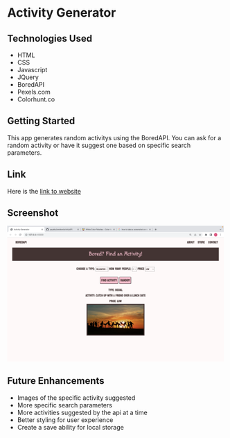 # Activity Generator

## Technologies Used
- HTML
- CSS
- Javascript
- JQuery
- BoredAPI
- Pexels.com
- Colorhunt.co

<!-- img goes here -->

## Getting Started
<!-- link to website -->
This app generates random activitys using the BoredAPI. You can ask for a random activity or have it suggest one based on specific search parameters. 

## Link
Here is the <a href="https://627bee1ca6f9ed0008703bf4--iridescent-peony-607767.netlify.app/" target='_blank'>link to website</a>


## Screenshot
<img alt="image of website" width="500px" src="img/Screen Shot 2022-05-10 at 10.53.56 AM.png">


## Future Enhancements
- Images of the specific activity suggested
- More specific search parameters
- More activities suggested by the api at a time
- Better styling for user experience
- Create a save ability for local storage



